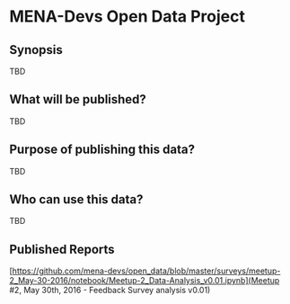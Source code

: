 # MENA-Devs Open Data Project
## Synopsis

TBD

## What will be published?

TBD

## Purpose of publishing this data?

TBD

## Who can use this data?

TBD

## Published Reports

[https://github.com/mena-devs/open_data/blob/master/surveys/meetup-2_May-30-2016/notebook/Meetup-2_Data-Analysis_v0.01.ipynb](Meetup #2, May 30th, 2016 - Feedback Survey analysis v0.01) 
